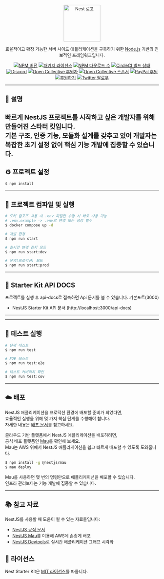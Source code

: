 <p align="center">
  <a href="http://nestjs.com/" target="blank"><img src="https://nestjs.com/img/logo-small.svg" width="120" alt="Nest 로고" /></a>
</p>

[circleci-image]: https://img.shields.io/circleci/build/github/nestjs/nest/master?token=abc123def456
[circleci-url]: https://circleci.com/gh/nestjs/nest

<p align="center">
  효율적이고 확장 가능한 서버 사이드 애플리케이션을 구축하기 위한 
  <a href="http://nodejs.org" target="_blank">Node.js</a> 기반의 진보적인 프레임워크입니다.
</p>

<p align="center">
  <a href="https://www.npmjs.com/~nestjscore" target="_blank"><img src="https://img.shields.io/npm/v/@nestjs/core.svg" alt="NPM 버전" /></a>
  <a href="https://www.npmjs.com/~nestjscore" target="_blank"><img src="https://img.shields.io/npm/l/@nestjs/core.svg" alt="패키지 라이선스" /></a>
  <a href="https://www.npmjs.com/~nestjscore" target="_blank"><img src="https://img.shields.io/npm/dm/@nestjs/common.svg" alt="NPM 다운로드 수" /></a>
  <a href="https://circleci.com/gh/nestjs/nest" target="_blank"><img src="https://img.shields.io/circleci/build/github/nestjs/nest/master" alt="CircleCI 빌드 상태" /></a>
  <a href="https://discord.gg/G7Qnnhy" target="_blank"><img src="https://img.shields.io/badge/discord-online-brightgreen.svg" alt="Discord"/></a>
  <a href="https://opencollective.com/nest#backer" target="_blank"><img src="https://opencollective.com/nest/backers/badge.svg" alt="Open Collective 후원자" /></a>
  <a href="https://opencollective.com/nest#sponsor" target="_blank"><img src="https://opencollective.com/nest/sponsors/badge.svg" alt="Open Collective 스폰서" /></a>
  <a href="https://paypal.me/kamilmysliwiec" target="_blank"><img src="https://img.shields.io/badge/Donate-PayPal-ff3f59.svg" alt="PayPal 후원"/></a>
  <a href="https://opencollective.com/nest#sponsor"  target="_blank"><img src="https://img.shields.io/badge/Support%20us-Open%20Collective-41B883.svg" alt="후원하기"></a>
  <a href="https://twitter.com/nestframework" target="_blank"><img src="https://img.shields.io/twitter/follow/nestframework.svg?style=social&label=Follow" alt="Twitter 팔로우"></a>
</p>

---

## 📘 설명

빠르게 NestJS 프로젝트를 시작하고 싶은 개발자를 위해 만들어진 스타터 킷입니다.<br>
기본 구조, 인증 기능, 모듈화 설계를 갖추고 있어
개발자는 복잡한 초기 설정 없이 핵심 기능 개발에 집중할 수 있습니다.
---

## ⚙️ 프로젝트 설정

```bash
$ npm install
```

---

## 🚀 프로젝트 컴파일 및 실행
```bash
# 도커 컴포즈 사용 시 .env 파일만 수정 시 바로 사용 가능
# .env.example -> .env로 변경 또는 생성 필수
$ docker compose up -d
```

```bash
# 개발 환경
$ npm run start

# 실시간 변경 감지 모드
$ npm run start:dev

# 운영(프로덕션) 모드
$ npm run start:prod
```

---

## 🚀  Starter Kit API DOCS
프로젝트를 실행 후 api-docs로 접속하면 Api 문서를 볼 수 있습니다. 기본포트(3000)
- NestJS Starter Kit API 문서 (http://localhost:3000/api-docs)

---

---

## 🧪 테스트 실행

```bash
# 단위 테스트
$ npm run test

# E2E 테스트
$ npm run test:e2e

# 테스트 커버리지 확인
$ npm run test:cov
```

---

## ☁️ 배포

NestJS 애플리케이션을 프로덕션 환경에 배포할 준비가 되었다면,  
효율적인 실행을 위해 몇 가지 핵심 단계를 수행해야 합니다.  
자세한 내용은 [배포 문서](https://docs.nestjs.com/deployment)를 참고하세요.

클라우드 기반 플랫폼에서 NestJS 애플리케이션을 배포하려면,  
공식 배포 플랫폼인 [Mau](https://mau.nestjs.com)를 확인해 보세요.  
Mau는 AWS 위에서 NestJS 애플리케이션을 쉽고 빠르게 배포할 수 있도록 도와줍니다.

```bash
$ npm install -g @nestjs/mau
$ mau deploy
```

Mau를 사용하면 몇 번의 명령만으로 애플리케이션을 배포할 수 있습니다.  
인프라 관리보다는 기능 개발에 집중할 수 있습니다.

---

## 📚 참고 자료

NestJS를 사용할 때 도움이 될 수 있는 자료들입니다:

- [NestJS 공식 문서](https://docs.nestjs.com)
- [NestJS Mau](https://mau.nestjs.com)를 이용해 AWS에 손쉽게 배포
- [NestJS Devtools](https://devtools.nestjs.com)로 실시간 애플리케이션 그래프 시각화

## 📄 라이선스

Nest Starter Kit은 [MIT 라이선스](https://github.com/nestjs/nest/blob/master/LICENSE)를 따릅니다.
